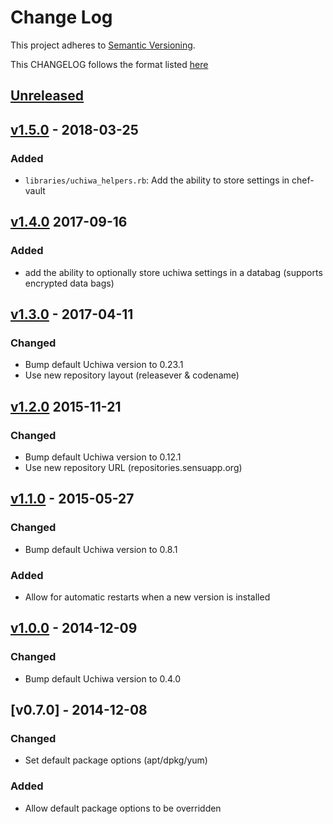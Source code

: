 # Change Log
This project adheres to [Semantic Versioning](http://semver.org/).

This CHANGELOG follows the format listed [here](https://github.com/sensu-plugins/community/blob/master/HOW_WE_CHANGELOG.md)

## [Unreleased]

## [v1.5.0] - 2018-03-25
### Added
- `libraries/uchiwa_helpers.rb`: Add the ability to store settings in chef-vault

## [v1.4.0] 2017-09-16
### Added
- add the ability to optionally store uchiwa settings in a databag (supports encrypted data bags)

## [v1.3.0] - 2017-04-11
### Changed
- Bump default Uchiwa version to 0.23.1
- Use new repository layout (releasever & codename)

## [v1.2.0] 2015-11-21
### Changed
- Bump default Uchiwa version to 0.12.1
- Use new repository URL (repositories.sensuapp.org)

## [v1.1.0] - 2015-05-27
### Changed
- Bump default Uchiwa version to 0.8.1

### Added
- Allow for automatic restarts when a new version is installed

## [v1.0.0] - 2014-12-09
### Changed
- Bump default Uchiwa version to 0.4.0

## [v0.7.0] - 2014-12-08
### Changed
- Set default package options (apt/dpkg/yum)

### Added
- Allow default package options to be overridden


[Unreleased]: https://github.com/sensu/sensu-uchiwa/compare/v1.5.0...HEAD
[v1.5.0]: https://github.com/sensu/sensu-uchiwa/compare/v1.4.0...v1.5.0
[v1.4.0]: https://github.com/sensu/sensu-uchiwa/compare/v1.3.0...v1.4.0
[v1.3.0]: https://github.com/sensu/sensu-uchiwa/compare/v1.2.0...v1.3.0
[v1.2.0]: https://github.com/sensu/sensu-uchiwa/compare/v1.1.0...v1.2.0
[v1.1.0]: https://github.com/sensu/sensu-uchiwa/compare/v1.0.0...v1.1.0
[v1.0.0]: https://github.com/sensu/sensu-uchiwa/compare/v0.7.0...v1.0.0

